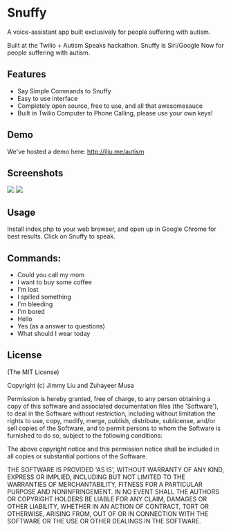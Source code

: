 # Snuffy

A voice-assistant app built exclusively for people suffering with autism. 

Built at the Twilio + Autism Speaks hackathon. Snuffy is Siri/Google Now for people suffering with autism. 

## Features

* Say Simple Commands to Snuffy
* Easy to use interface
* Completely open source, free to use, and all that awesomesauce
* Built in Twilio Computer to Phone Calling, please use your own keys!

## Demo

We've hosted a demo here: http://jliu.me/autism

## Screenshots

<img src="http://i.imgur.com/DRZDwAU.png">
<img src="http://i.imgur.com/78N698e.png">

## Usage

Install index.php to your web browser, and open up in Google Chrome for best results. Click on Snuffy to speak. 

## Commands:
* Could you call my mom
* I want to buy some coffee
* I'm lost
* I spilled something
* I'm bleeding
* I'm bored
* Hello
* Yes (as a answer to questions)
* What should I wear today

## License

(The MIT License)

Copyright (c) Jimmy Liu and Zuhayeer Musa

Permission is hereby granted, free of charge, to any person obtaining a copy of this software and associated documentation files (the 'Software'), to deal in the Software without restriction, including without limitation the rights to use, copy, modify, merge, publish, distribute, sublicense, and/or sell copies of the Software, and to permit persons to whom the Software is furnished to do so, subject to the following conditions:

The above copyright notice and this permission notice shall be included in all copies or substantial portions of the Software.

THE SOFTWARE IS PROVIDED 'AS IS', WITHOUT WARRANTY OF ANY KIND, EXPRESS OR IMPLIED, INCLUDING BUT NOT LIMITED TO THE WARRANTIES OF MERCHANTABILITY, FITNESS FOR A PARTICULAR PURPOSE AND NONINFRINGEMENT. IN NO EVENT SHALL THE AUTHORS OR COPYRIGHT HOLDERS BE LIABLE FOR ANY CLAIM, DAMAGES OR OTHER LIABILITY, WHETHER IN AN ACTION OF CONTRACT, TORT OR OTHERWISE, ARISING FROM, OUT OF OR IN CONNECTION WITH THE SOFTWARE OR THE USE OR OTHER DEALINGS IN THE SOFTWARE.
